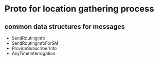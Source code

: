 # Proto for location gathering process

## common data structures for messages

* SendRoutingInfo
* SendRoutingInfoForSM
* ProvideSubscriberInfo
* AnyTimeInterrogation
